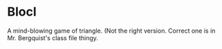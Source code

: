 # Blocl
A mind-blowing game of triangle.
(Not the right version. Correct one is in Mr. Bergquist's class file thingy.
